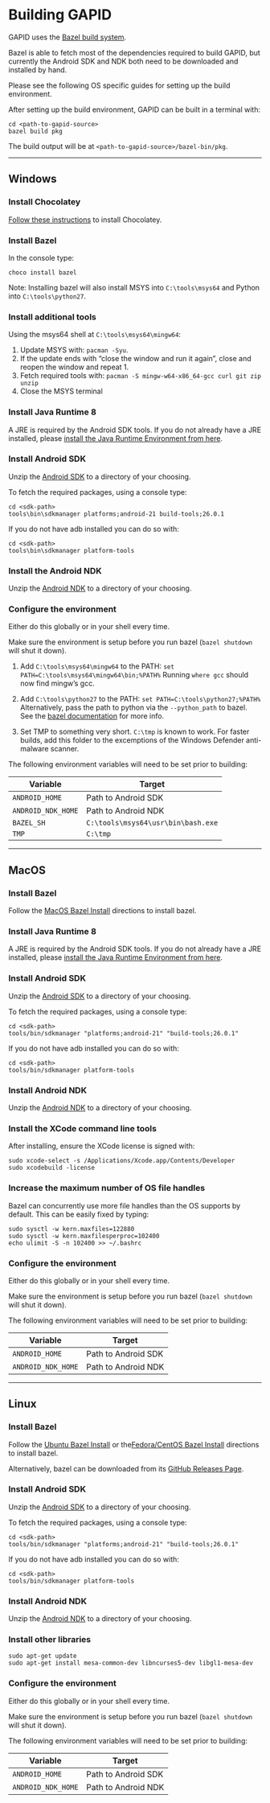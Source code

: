 # Building GAPID

GAPID uses the [Bazel build system](https://bazel.build/).

Bazel is able to fetch most of the dependencies required to build GAPID, but currently the Android SDK and NDK both need to be downloaded and installed by hand.

Please see the following OS specific guides for setting up the build environment.

After setting up the build environment, GAPID can be built in a terminal with:

```
cd <path-to-gapid-source>
bazel build pkg
```

The build output will be at `<path-to-gapid-source>/bazel-bin/pkg`.

---

## Windows

### Install Chocolatey

[Follow these instructions](https://chocolatey.org/install) to install Chocolatey.

### Install Bazel

In the console type:

`choco install bazel`

Note: Installing bazel will also install MSYS into `C:\tools\msys64` and Python into `C:\tools\python27`.

### Install additional tools

Using the msys64 shell at `C:\tools\msys64\mingw64`:
1. Update MSYS with: `pacman -Syu`.
2. If the update ends with “close the window and run it again”, close and reopen the window and repeat 1.
3. Fetch required tools with: `pacman -S mingw-w64-x86_64-gcc curl git zip unzip`
4. Close the MSYS terminal

### Install Java Runtime 8

A JRE is required by the Android SDK tools. If you do not already have a JRE installed, please [install the Java Runtime Environment from here](http://www.oracle.com/technetwork/java/javase/downloads/jre8-downloads-2133155.html).

### Install Android SDK

Unzip the [Android SDK](https://dl.google.com/android/repository/sdk-tools-windows-3859397.zip) to a directory of your choosing.

To fetch the required packages, using a console type:

```
cd <sdk-path>
tools\bin\sdkmanager platforms;android-21 build-tools;26.0.1
```

If you do not have adb installed you can do so with:
```
cd <sdk-path>
tools\bin\sdkmanager platform-tools
```

### Install the Android NDK

Unzip the [Android NDK](https://dl.google.com/android/repository/android-ndk-r15b-windows-x86_64.zip) to a directory of your choosing.

### Configure the environment

Either do this globally or in your shell every time.

Make sure the environment is setup before you run bazel (`bazel shutdown` will shut it down).

1. Add `C:\tools\msys64\mingw64` to the PATH:
   `set PATH=C:\tools\msys64\mingw64\bin;%PATH%`
   Running `where gcc` should now find mingw’s gcc.

1. Add `C:\tools\python27` to the PATH:
   `set PATH=C:\tools\python27;%PATH%`
   Alternatively, pass the path to python via the `--python_path` to bazel. See the [bazel documentation](https://docs.bazel.build/versions/master/windows.html#build-python) for more info.

1. Set TMP to something very short. `C:\tmp` is known to work. For faster builds, add this folder to the excemptions of the Windows Defender anti-malware scanner.

The following environment variables will need to be set prior to building:

| Variable            | Target                             |
| ------------------- | ---------------------------------- |
| `ANDROID_HOME`      | Path to Android SDK                |
| `ANDROID_NDK_HOME`  | Path to Android NDK                |
| `BAZEL_SH`          | `C:\tools\msys64\usr\bin\bash.exe` |
| `TMP`               | `C:\tmp`                           |

---

## MacOS

### Install Bazel

Follow the [MacOS Bazel Install](https://docs.bazel.build/versions/master/install-os-x.html) directions to install bazel.

### Install Java Runtime 8

A JRE is required by the Android SDK tools. If you do not already have a JRE installed, please [install the Java Runtime Environment from here](http://www.oracle.com/technetwork/java/javase/downloads/jre8-downloads-2133155.html).

### Install Android SDK

Unzip the [Android SDK](https://dl.google.com/android/repository/sdk-tools-darwin-3859397.zip) to a directory of your choosing.

To fetch the required packages, using a console type:

```
cd <sdk-path>
tools/bin/sdkmanager "platforms;android-21" "build-tools;26.0.1"
```

If you do not have adb installed you can do so with:
```
cd <sdk-path>
tools/bin/sdkmanager platform-tools
```

### Install Android NDK

Unzip the [Android NDK](https://dl.google.com/android/repository/android-ndk-r15b-darwin-x86_64.zip) to a directory of your choosing.

### Install the XCode command line tools

After installing, ensure the XCode license is signed with:

```
sudo xcode-select -s /Applications/Xcode.app/Contents/Developer
sudo xcodebuild -license
```

### Increase the maximum number of OS file handles

Bazel can concurrently use more file handles than the OS supports by default. This can be easily fixed by typing:

```
sudo sysctl -w kern.maxfiles=122880
sudo sysctl -w kern.maxfilesperproc=102400
echo ulimit -S -n 102400 >> ~/.bashrc
```

### Configure the environment

Either do this globally or in your shell every time.

Make sure the environment is setup before you run bazel (`bazel shutdown` will shut it down).

The following environment variables will need to be set prior to building:

| Variable            | Target               |
| ------------------- | -------------------- |
| `ANDROID_HOME`      | Path to Android SDK  |
| `ANDROID_NDK_HOME`  | Path to Android NDK  |

---

## Linux

### Install Bazel

Follow the [Ubuntu Bazel Install](https://docs.bazel.build/versions/master/install-ubuntu.html) or the[Fedora/CentOS Bazel Install](https://docs.bazel.build/versions/master/install-redhat.html) directions to install bazel.

Alternatively, bazel can be downloaded from its [GitHub Releases Page](https://github.com/bazelbuild/bazel/releases).

### Install Android SDK

Unzip the [Android SDK](https://dl.google.com/android/repository/sdk-tools-linux-3859397.zip) to a directory of your choosing.

To fetch the required packages, using a console type:

```
cd <sdk-path>
tools/bin/sdkmanager "platforms;android-21" "build-tools;26.0.1"
```

If you do not have adb installed you can do so with:
```
cd <sdk-path>
tools/bin/sdkmanager platform-tools
```

### Install Android NDK

Unzip the [Android NDK](https://dl.google.com/android/repository/android-ndk-r15b-linux-x86_64.zip) to a directory of your choosing.

### Install other libraries

```
sudo apt-get update
sudo apt-get install mesa-common-dev libncurses5-dev libgl1-mesa-dev
```

### Configure the environment

Either do this globally or in your shell every time.

Make sure the environment is setup before you run bazel (`bazel shutdown` will shut it down).

The following environment variables will need to be set prior to building:

| Variable            | Target              |
| ------------------- | ------------------- |
| `ANDROID_HOME`      | Path to Android SDK |
| `ANDROID_NDK_HOME`  | Path to Android NDK |
